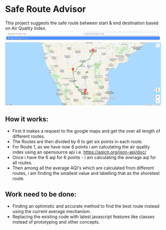 # Safe Route Advisor
This project suggests the safe route between start &amp; end destination based on Air Quality Index.
![Safe Route Advisor](./Images/Showing_safe_route_to_travel_based_on_aqi.PNG)

## How it works:
- First it makes a request to the google maps and get the over all length of different routes.
- The Routes are then divided by 6 to get six points in each route.
- For Route 1, as we have now 6 points i am calculating the air quality index using an opensource api i.e. https://aqicn.org/json-api/doc/
- Once i have the 6 aqi for 6 points - i am calculating the average aqi for all routes.
- Then among all the average AQI's which are calculated from different routes, i am finding the smallest value and labelling that as the shoretest route.


## Work need to be done:
 - Finding an optimistic and accurate method to find the best route instead using the current average mechanism.
 - Replacing the existing code with latest javascript features like classes instead of prototyping and other concepts.

